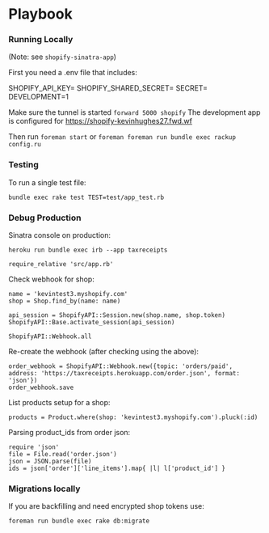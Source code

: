 Playbook
========

### Running Locally

(Note: see `shopify-sinatra-app`)

First you need a .env file that includes:

SHOPIFY_API_KEY=
SHOPIFY_SHARED_SECRET=
SECRET=
DEVELOPMENT=1

Make sure the tunnel is started `forward 5000 shopify`
The development app is configured for https://shopify-kevinhughes27.fwd.wf

Then run `foreman start` or `foreman foreman run bundle exec rackup config.ru`

### Testing

To run a single test file:

```
bundle exec rake test TEST=test/app_test.rb
```

### Debug Production

Sinatra console on production:

```
heroku run bundle exec irb --app taxreceipts

require_relative 'src/app.rb'
```

Check webhook for shop:

```
name = 'kevintest3.myshopify.com'
shop = Shop.find_by(name: name)

api_session = ShopifyAPI::Session.new(shop.name, shop.token)
ShopifyAPI::Base.activate_session(api_session)

ShopifyAPI::Webhook.all
```


Re-create the webhook (after checking using the above):

```
order_webhook = ShopifyAPI::Webhook.new({topic: 'orders/paid', address: 'https://taxreceipts.herokuapp.com/order.json', format: 'json'})
order_webhook.save
```

List products setup for a shop:

```
products = Product.where(shop: 'kevintest3.myshopify.com').pluck(:id)
```

Parsing product_ids from order json:

```
require 'json'
file = File.read('order.json')
json = JSON.parse(file)
ids = json['order']['line_items'].map{ |l| l['product_id'] }
```

### Migrations locally

If you are backfilling and need encrypted shop tokens use:

```
foreman run bundle exec rake db:migrate
```
